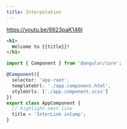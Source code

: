 ```yaml
---
title: Interpolation
---
```


https://youtu.be/6623paK146I

```html {2} title="app.component.html"
<h1>
  Welcome to {{title}}!
</h1>
```

```typescript title="app.component.ts"
import { Component } from '@angular/core';

@Component({
  selector: 'app-root',
  templateUrl: './app.component.html',
  styleUrls: ['./app.component.scss']
})
export class AppComponent {
  // highlight-next-line
  title = 'InterLink inCamp';
}
```
